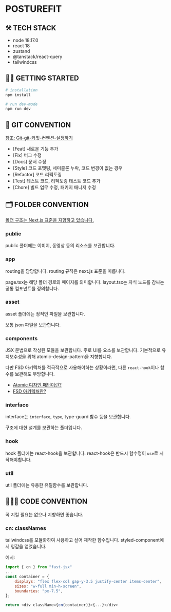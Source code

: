 # POSTUREFIT
## ⚒️ TECH STACK
- node 18.17.0
- react 18
- zustand
- @tanstack/react-query
- tailwindcss

## 🏃🏻 GETTING STARTED
```bash
# installation
npm install

# run dev-mode
npm run dev
```

## 📡 GIT CONVENTION
[참조: Git-git-커밋-컨벤션-설정하기](https://velog.io/@shin6403/Git-git-%EC%BB%A4%EB%B0%8B-%EC%BB%A8%EB%B2%A4%EC%85%98-%EC%84%A4%EC%A0%95%ED%95%98%EA%B8%B0)

- [Feat] 새로운 기능 추가
- [Fix] 버그 수정
- [Docs] 문서 수정
- [Style] 코드 포맷팅, 세미콜론 누락, 코드 변경이 없는 경우
- [Refactor] 코드 리펙토링
- [Test] 테스트 코드, 리펙토링 테스트 코드 추가
- [Chore] 빌드 업무 수정, 패키지 매니저 수정

## 🗂️ FOLDER CONVENTION
[폴더 구조는 Next.js 표준을 지향하고 있습니다.](https://nextjs.org/docs)

### public
public 폴더에는 이미지, 동영상 등의 리소스를 보관합니다.

### app
routing을 담당합니다. routing 규칙은 next.js 표준을 따릅니다.

page.tsx는 해당 폴더 경로의 페이지를 의미합니다.
layout.tsx는 자식 노드를 감싸는 공통 컴포넌트를 정의합니다.

### asset
asset 폴더에는 정적인 파일을 보관합니다.

보통 json 파일을 보관합니다.

### components
JSX 문법으로 작성된 모듈을 보관합니다.
주로 UI를 요소를 보관합니다. 기본적으로 유지보수성을 위해 atomic-design-pattern을 지향합니다.

다만 FSD 아키텍처를 적극적으로 사용해야하는 상황이라면, 다른 `react-hook`이나 함수를 보관해도 무방합니다.

- [Atomic 디자인 패턴이란?](https://yozm.wishket.com/magazine/detail/1531/)
- [FSD 아키텍처란?](https://emewjin.github.io/feature-sliced-design/)


### interface
interface는 `interface`, `type`, type-guard 함수 등을 보관합니다.

구조에 대한 설계를 보관하는 폴더입니다.

### hook
hook 폴더에는 react-hook을 보관합니다.
react-hook은 반드시 함수명이 `use`로 시작해야합니다.

### util
util 폴더에는 유용한 유틸함수를 보관합니다.

## 👩🏻‍💻 CODE CONVENTION
꼭 지킬 필요는 없으나 지향하면 좋습니다.

### cn: classNames
tailwindcss를 모듈화하여 사용하고 싶어 제작한 함수입니다. styled-component에서 영감을 얻었습니다.

예시:

```javascript
import { cn } from "fast-jsx"
...
const container = {
	displays: "flex flex-col gap-y-3.5 justify-center items-center",
	sizes: "w-full min-h-screen",
	boundaries: "px-7.5",
};

return <div className={cn(container)}>{...}</div>
```